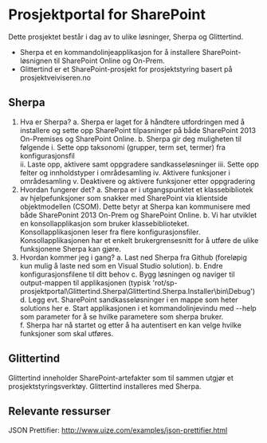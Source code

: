 Prosjektportal for SharePoint
=================

Dette prosjektet består i dag av to ulike løsninger, Sherpa og Glittertind.
* Sherpa et en kommandolinjeapplikasjon for å installere SharePoint-løsnignen til SharePoint Online og On-Prem. 
* Glittertind er et SharePoint-prosjekt for prosjektstyring basert på prosjektveiviseren.no

## Sherpa
1.	Hva er Sherpa? 
	a.	Sherpa er laget for å håndtere utfordringen med å installere og sette opp SharePoint tilpasninger på både SharePoint 2013 On-Premises og SharePoint Online. 
	b.	Sherpa gir deg muligheten til følgende 
		i.	Sette opp taksonomi (grupper, term set, termer) fra konfigurasjonsfil  
		ii.	Laste opp, aktivere samt oppgradere sandkasseløsninger 
		iii.	Sette opp felter og innholdstyper i områdesamling 
		iv.	Aktivere funksjoner i områdesamling 
		v.	Deaktivere og aktivere funksjoner etter oppgradering 
2.	Hvordan fungerer det? 
	a.	Sherpa er i utgangspunktet et klassebibliotek av hjelpefunksjoner som snakker med SharePoint via klientside objektmodellen (CSOM). Dette betyr at Sherpa kan kommunisere med både SharePonint 2013 On-Prem og SharePoint Online. 
	b.	Vi har utviklet en konsollapplikasjon som bruker klassebiblioteket. Konsollapplikasjonen leser fra flere konfigurasjonsfiler. Konsollapplikasjonen har et enkelt brukergrensesnitt for å utføre de ulike funksjonene Sherpa kan gjøre. 
3.	Hvordan kommer jeg i gang? 
	a.	Last ned Sherpa fra Github (foreløpig kun mulig å laste ned som en Visual Studio solution). 
	b.	Endre konfigurasjonsfilene til ditt behov 
	c.	Bygg løsningen og naviger til output-mappen til applikasjonen (typisk 'rot/sp-prosjektportal\Glittertind.Sherpa\Glittertind.Sherpa.Installer\bin\Debug') 
	d.	Legg evt. SharePoint sandkasseløsninger i en mappe som heter solutions her 
	e.	Start applikasjonen i et kommandolinjevindu med --help som parameter for å se hvilke parametere som sherpa bruker.  
	f.	Sherpa har nå startet og etter å ha autentisert en kan velge hvilke funksjoner som skal utføres.

## Glittertind
Glittertind inneholder SharePoint-artefakter som til sammen utgjør et prosjektstyringsverktøy. Glittertind installeres med Sherpa.

## Relevante ressurser
JSON Prettifier: http://www.uize.com/examples/json-prettifier.html